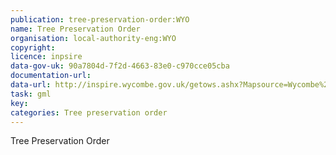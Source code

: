 ```yaml
---
publication: tree-preservation-order:WYO
name: Tree Preservation Order
organisation: local-authority-eng:WYO
copyright: 
licence: inpsire
data-gov-uk: 90a7804d-7f2d-4663-83e0-c970cce05cba
documentation-url: 
data-url: http://inspire.wycombe.gov.uk/getows.ashx?Mapsource=Wycombe%2FInspire&service=WFS&version=1.1.0&Request=GetFeature&TypeName=TreePreservationOrder&outputFormat=GML2
task: gml
key: 
categories: Tree preservation order
---
```


Tree Preservation Order

